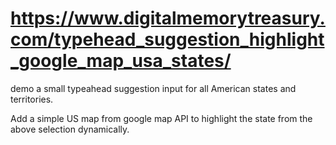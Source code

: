 # https://www.digitalmemorytreasury.com/typehead_suggestion_highlight_google_map_usa_states/
demo a small typeahead suggestion input for all American states and territories.

Add a simple US map from google map API to highlight the state from the above selection dynamically.
